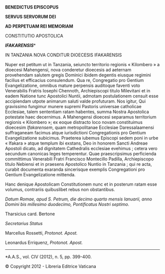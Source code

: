 **BENEDICTUS EPISCOPUS**

**SERVUS SERVORUM DEI**

**AD PERPETUAM REI MEMORIAM**

CONSTITUTIO APOSTOLICA

***IFAKARENSIS****

IN TANZANIA NOVA CONDITUR DIOECESIS IFAKARENSIS

Nuper est petitum ut in Tanzania, seiuncto territorio regionis « Kilombero » a dioecesi Mahengensi, nova conderetur dioecesis ad aeternam provehendam salutem gregis Dominici ibidem degentis eiusque regimini facilius et efficacius consulendum. Qua re, Congregatio pro Gentium Evangelizatione, omnibus mature perpensis auditoque faventi voto Venerabilis Fratris Iosephi Chennoth, Archiepiscopi titulo Milevitani et in eadem Natione tunc Apostolici Nuntii, admotam postulationem censuit esse accipiendam utpote animarum saluti valde profuturam. Nos igitur, Qui gravissimo fungimur munere supremi Pastoris universae catholicae Ecclesiae, talem sententiam ratam habentes, summa Nostra Apostolica potestate haec decernimus. A Mahengensi dioecesi separamus territorium regionis « Kilombero »; ex eoque distracto loco novam constituimus dioecesim *Ifakarensem*, quam metropolitanae Ecclesiae Daressalaamensi suffraganeam facimus atque iurisdictioni Congregationis pro Gentium Evangelizatione subicimus. Praeterea iubemus Episcopi sedem poni in urbe « Ifakara » atque templum ibi exstans, Deo in honorem Sancti Andreae Apostoli dicato, ad dignitatem Cathedralis ecclesiae evehimus ; cetera vero secundum canonicas leges temperentur. Quae praescripsimus perficienda committimus Venerabili Fratri Francisco Montecillo Padilla, Archiepiscopo titulo Nebiensi et in praesens Apostolico Nuntio in Tanzania ; qui re acta, curabit documenta exaranda sincerisque exemplis Congregationi pro Gentium Evangelizatione mittenda.

Hanc denique Apostolicam Constitutionem nunc et in posterum ratam esse volumus, contrariis quibuslibet rebus non obstantibus.

*Datum Romae, apud S. Petrum, die decimo quarto mensis Ianuarii, anno Domini bis millesimo duodecimo, Pontificatus Nostri septimo.*

Tharsicius card. Bertone

*Secretarius Status*

Marcellus Rossetti, *Protonot. Apost.*

Leonardus Erriquenz, *Protonot. Apost.*

* * *

*A.A.S., vol. CIV (2012), n. 5, pp. 399-400.

© Copyright 2012 - Libreria Editrice Vaticana